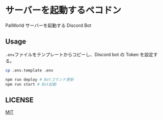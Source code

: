 # サーバーを起動するペコドン

PalWorld サーバーを起動する Discord Bot

## Usage

`.env`ファイルをテンプレートからコピーし、Discord bot の Token を設定する。

```bash
cp .env.template .env
```

```bash
npm run deploy # Botコマンド更新
npm run start # Bot起動
```

## LICENSE

[MIT](./LICENSE)
